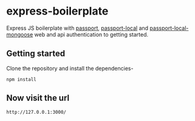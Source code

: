 # express-boilerplate
Express JS boilerplate with [passport](http://www.passportjs.org/), [passport-local](https://github.com/jaredhanson/passport-local) and [passport-local-mongoose](https://github.com/saintedlama/passport-local-mongoose) web and api authentication to getting started.

## Getting started
Clone the repository and install the dependencies-
```
npm install
```
## Now visit the url
```
http://127.0.0.1:3000/
```
